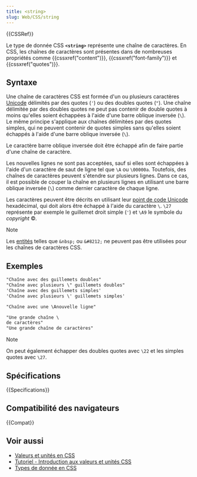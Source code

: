 ```yaml
---
title: <string>
slug: Web/CSS/string
---
```


{{CSSRef}}

Le type de donnée CSS **`<string>`** représente une chaîne de caractères. En CSS, les chaînes de caractères sont présentes dans de nombreuses propriétés comme {{cssxref("content")}}, {{cssxref("font-family")}} et {{cssxref("quotes")}}.

## Syntaxe

Une chaîne de caractères CSS est formée d'un ou plusieurs caractères [Unicode](https://fr.wikipedia.org/wiki/Unicode) délimités par des quotes (`'`) ou des doubles quotes (`"`). Une chaîne délimitée par des doubles quotes ne peut pas contenir de double quotes à moins qu'elles soient échappées à l'aide d'une barre oblique inversée (`\`). Le même principe s'applique aux chaînes délimitées par des quotes simples, qui ne peuvent contenir de quotes simples sans qu'elles soient échappés à l'aide d'une barre oblique inversée (`\`).

Le caractère barre oblique inversée doit être échappé afin de faire partie d'une chaîne de caractère.

Les nouvelles lignes ne sont pas acceptées, sauf si elles sont échappées à l'aide d'un caractère de saut de ligne tel que `\A` ou `\00000a`. Toutefois, des chaînes de caractères peuvent s'étendre sur plusieurs lignes. Dans ce cas, il est possible de couper la chaîne en plusieurs lignes en utilisant une barre oblique inversée (`\`) comme dernier caractère de chaque ligne.

Les caractères peuvent être décrits en utilisant leur [point de code Unicode](https://fr.wikipedia.org/wiki/Unicode#Partitionnement) hexadécimal, qui doit alors être échappé à l'aide du caractère `\`. `\27` représente par exemple le guillemet droit simple (`'`) et `\A9` le symbole du _copyright_ ©.

> [!NOTE]
> Les [entités](/fr/docs/Glossary/Entity) telles que `&nbsp;` ou `&#8212;` ne peuvent pas être utilisées pour les chaînes de caractères CSS.

## Exemples

```css
"Chaîne avec des guillemets doubles"
"Chaîne avec plusieurs \" guillemets doubles"
'Chaîne avec des guillemets simples'
'Chaîne avec plusieurs \' guillemets simples'

"Chaîne avec une \Anouvelle ligne"

"Une grande chaîne \
de caractères"
"Une grande chaîne de caractères"
```

> [!NOTE]
> On peut également échapper des doubles quotes avec `\22` et les simples quotes avec `\27`.

## Spécifications

{{Specifications}}

## Compatibilité des navigateurs

{{Compat}}

## Voir aussi

- [Valeurs et unités en CSS](/fr/docs/Web/CSS/CSS_Values_and_Units)
- [Tutoriel - Introduction aux valeurs et unités CSS](/fr/docs/Learn/CSS/Building_blocks/Values_and_units)
- [Types de donnée en CSS](/fr/docs/Web/CSS/CSS_Types)
